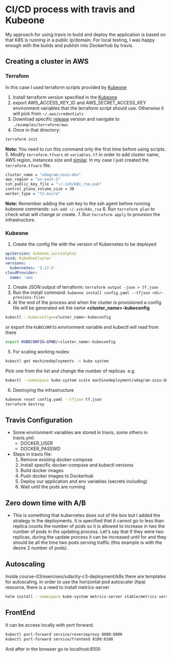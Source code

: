 # CI/CD process with travis and Kubeone

My approach for using travis to build and deploy the application is based on that K8S is running in a public ip/domain. For local testing, I was happy enough with the builds and publish into Dockerhub by travis.


## Creating a cluster in AWS

### Terrafom 
In this case I used terraform scripts provided by [Kubeone](https://github.com/kubermatic/kubeone/tree/master/examples/terraform/aws) 
1. Install terraform version specified in the [Kubeone](https://github.com/kubermatic/kubeone/blob/master/docs/quickstart-aws.md) 
2. export AWS_ACCESS_KEY_ID and AWS_SECRET_ACCESS_KEY environment variables that the terraform script should use. Otherwise it will pick from `~/.aws/credentials`
3. Download specific [release](https://github.com/kubermatic/kubeone/releases) version and navigate to `./examples/terraform/aws`
4. Once in that directory:
```bash
terraform init
```
**Note:** You need to run this command only the first time before using scripts.
5. Modify `terraform.tfvars` or `variables.tf` in order to add cluster name, AWS region, instances size and [similar](https://github.com/kubermatic/kubeone/blob/master/examples/terraform/aws/variables.tf). In my case I just created the `terraform.tfvars` file.
```bash
cluster_name = "udagram-zuzu-dev"
aws_region = "us-east-2"
ssh_public_key_file = "~/.ssh/k8s_rsa.pub"
control_plane_volume_size = 30
worker_type = "t2.micro"
```
**Note:** Remember adding the ssh key to the ssh agent before running kubeone commands: `ssh-add ~/.ssh/k8s_rsa`
6. Run `terraform plan` to check what will change or create.
7. Run `terraform apply` to provision the infrastructure.

### Kubeone
1. Create the config file with the version of Kubernetes to be deployed
```yaml
apiVersion: kubeone.io/v1alpha1
kind: KubeOneCluster
versions:
  kubernetes: '1.17.5'
cloudProvider:
  name: 'aws'
```
2. Create JSON output of terraform: `terraform output -json > tf.json`
3. Run the install command: `kubeone install config.yaml --tfjson <dir-previous-file>`
4. At the end of the process and when the cluster is provisioned a config file will be generated wit the name **<cluster_name>-kubeconfig**
```bash
kubectl --kubeconfig=<cluster_name>-kubeconfig
```

or export the `KUBECONFIG` environment variable and kubectl will read from there

```bash
export KUBECONFIG=$PWD/<cluster_name>-kubeconfig
```
5. For scaling working nodes:
```bash
kubectl get machinedeployments -n kube-system
```
Pick one from the list and change the number of replicas. e.g
```bash
kubectl --namespace kube-system scale machinedeployment/udagram-zuzu-dev-us-east-2b --replicas=2
```
6. Destroying the infrastructure
```bash
kubeone reset config.yaml --tfjson tf.json
terraform destroy
```


## Travis Configuration
- Some environment variables are stored in travis, some others in travis.yml:
    - DOCKER_USER
    - DOCKER_PASSWD
- Steps in travis file:
    1. Remove existing docker-compose
    2. Install specific docker-compose and kubectl versions
    3. Build docker images
    4. Push docker images to Dockerhub
    5. Deploy our application and env variables (secrets including)
    6. Wait until the pods are running

## Zero down time with A/B 
- This is something that kubernetes does out of the box but I added the strategy in the deployments. It is specified that it cannot go to less than replica counts the number of pods so it is allowed to increase in two the number of pods in the updating process. Let's say that if they were two replicas, during the update process it can be increased until for and they should be all the time two pods serving traffic (this example is with the desire 2 number of pods).

## Autoscaling
Inside course-03/exercises/udacity-c3-deployment/k8s there are templates for autoscaling.
In order to use the horizontal pod autoscaler (hpa) resource, there is a need to install metrics-server
```bash
helm install --namespace kube-system metrics-server stable/metrics-server --set args[0]="--kubelet-insecure-tls"
```

## FrontEnd
It can be access locally with port forward.
```bash
kubectl port-forward service/reverseproxy 8080:8080
kubectl port-forward service/frontend 8100:8100
```
And after in the browser go to localhost:8100